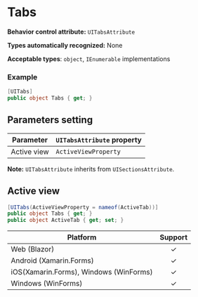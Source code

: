 # Tabs

**Behavior control attribute:**  `UITabsAttribute`

**Types automatically recognized:** None

**Acceptable types**: `object`, `IEnumerable` implementations

### Example
```csharp
[UITabs]
public object Tabs { get; }
```

## Parameters setting
| Parameter | `UITabsAttribute` property | 
| -----------|:------------- 
| Active view | `ActiveViewProperty` |

**Note:** `UITabsAttribute` inherits from `UISectionsAttribute`.

## Active view
```csharp
[UITabs(ActiveViewProperty = nameof(ActiveTab))]
public object Tabs { get; }
public object ActiveTab { get; set; }
```

| Platform | Support | 
| -----------|:-------------:| 
| Web (Blazor) | &check; |
| Android (Xamarin.Forms) | &check; |
| iOS(Xamarin.Forms), Windows (WinForms) | &check; |
| Windows (WinForms) | &check; |